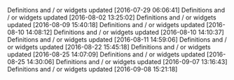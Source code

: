 

Definitions and / or widgets updated [2016-07-29 06:06:41]
Definitions and / or widgets updated [2016-08-02 13:25:02]
Definitions and / or widgets updated [2016-08-09 15:40:18]
Definitions and / or widgets updated [2016-08-10 14:08:12]
Definitions and / or widgets updated [2016-08-10 14:10:37]
Definitions and / or widgets updated [2016-08-11 14:59:06]
Definitions and / or widgets updated [2016-08-22 15:45:18]
Definitions and / or widgets updated [2016-08-25 14:07:09]
Definitions and / or widgets updated [2016-08-25 14:30:06]
Definitions and / or widgets updated [2016-09-07 13:16:43]
Definitions and / or widgets updated [2016-09-08 15:21:18]